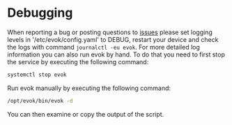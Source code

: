 # Debugging

When reporting a bug or posting questions to [issues](https://github.com/UniPiTechnology/evok/issues) please set logging levels in '/etc/evok/config.yaml' to DEBUG, restart your device and check the logs with command `journalctl -eu evok`. For more detailed log information you can also run evok by hand. To do that you need to first stop the service by executing the following command:

```bash
systemctl stop evok
```

Run evok manually by executing the following command:

```bash
/opt/evok/bin/evok -d
```

You can then examine or copy the output of the script.
